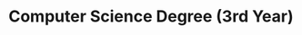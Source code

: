 ---
title: Computer Science Degree (3rd Year)
description: My third year in college is centered on theoric aspects of development, like UI/UX, software projects management and IT auditing.
institution: UNEX
author:
type: Study
year: 2024
startingMonth: 9
link: https://www.unex.es/
---